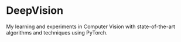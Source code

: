 # DeepVision
My learning and experiments in Computer Vision with state-of-the-art algorithms and techniques using PyTorch.
